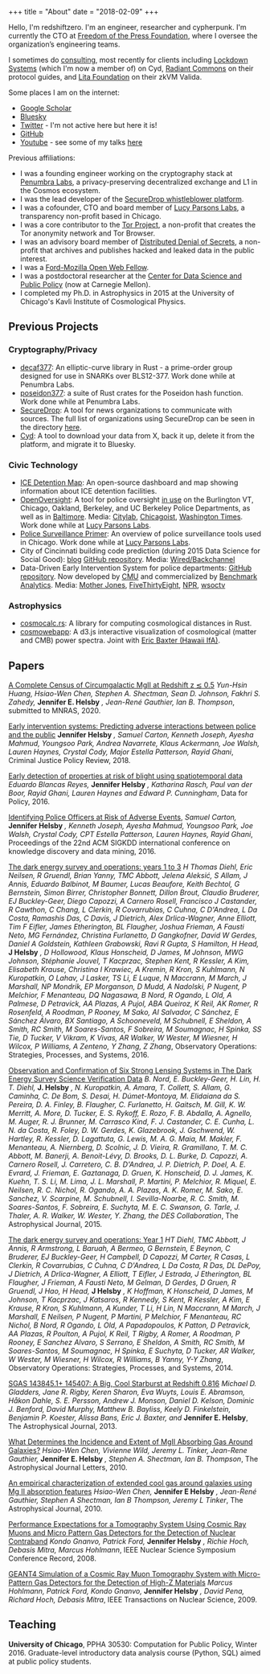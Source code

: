 +++
title = "About"
date = "2018-02-09"
+++

Hello, I'm redshiftzero. I'm an engineer, researcher and cypherpunk. I'm currently the CTO at [Freedom of the Press Foundation](https://freedom.press), where I oversee the organization’s engineering teams.

I sometimes do [consulting](https://relicveil.com), most recently for clients including [Lockdown Systems](https://lockdown.systems) (which I'm now a member of) on Cyd, [Radiant Commons](https://radiantcommons.com/) on their protocol guides, and [Lita Foundation](https://www.lita.foundation/) on their zkVM Valida.

Some places I am on the internet:

* [Google Scholar](https://scholar.google.com/citations?user=OEcsdaQAAAAJ&hl=en)
* [Bluesky](https://bsky.app/profile/did:plc:tqlhmvwgbojznaimjb76g5ec)
* [Twitter](https://twitter.com/redshiftzero) - I'm not active here but here it is!
* [GitHub](https://github.com/redshiftzero)
* [Youtube](https://youtube.com/redshiftzer0) - see some of my talks [here](https://www.youtube.com/playlist?list=PLjngPlKikRFJHo2BBxLG-l0VC-cSlr7K8)

Previous affiliations:

* I was a founding engineer working on the cryptography stack at [Penumbra Labs](https://penumbra.zone), a privacy-preserving decentralized exchange and L1 in the Cosmos ecosystem.
* I was the lead developer of the [SecureDrop whistleblower platform](https://securedrop.org).
* I was a cofounder, CTO and board member of [Lucy Parsons Labs](https://lucyparsonslabs.com), a transparency non-profit based in Chicago.
* I was a core contributor to the [Tor Project](https://torproject.org), a non-profit that creates the Tor anonymity network and Tor Browser.
* I was an advisory board member of [Distributed Denial of Secrets](https://ddosecrets.com/), a non-profit that archives and publishes hacked and leaked data in the public interest.
* I was a [Ford-Mozilla Open Web Fellow](https://www.fordfoundation.org/news-and-stories/stories/announcing-the-2016-ford-mozilla-open-web-fellows/).
* I was a postdoctoral researcher at the [Center for Data Science and Public Policy](http://www.datasciencepublicpolicy.org/) (now at Carnegie Mellon).
* I completed my Ph.D. in Astrophysics in 2015 at the University of Chicago's Kavli Institute of Cosmological Physics.

## Previous Projects

### Cryptography/Privacy

* [decaf377](https://github.com/penumbra-zone/decaf377): An elliptic-curve library in Rust - a prime-order group designed for use in SNARKs over BLS12-377. Work done while at Penumbra Labs.
* [poseidon377](https://github.com/penumbra-zone/poseidon377): a suite of Rust crates for the Poseidon hash function. Work done while at Penumbra Labs.
* [SecureDrop](https://github.com/freedomofpress/securedrop): A tool for news organizations to communicate with sources. The full list of organizations using SecureDrop can be seen in the directory [here](https://securedrop.org/directory/).
* [Cyd](https://cyd.social): A tool to download your data from X, back it up, delete it from the platform, and migrate it to Bluesky.

###  Civic Technology

* [ICE Detention Map](https://watchice.org): An open-source dashboard and map showing information about ICE detention facilities.
* [OpenOversight](https://github.com/lucyparsons/OpenOversight/): A tool for police oversight [in use](https://openoversight.com/browse) on the Burlington VT, Chicago, Oakland, Berkeley, and UC Berkeley Police Departments, as well as in [Baltimore](https://bpdwatch.com). Media: [Citylab](https://www.citylab.com/equity/2016/10/crowdsourcing-police-accountability/504650/), [Chicagoist](http://chicagoist.com/2016/10/26/from_new_oversight_agencies_to.php), [Washington Times](https://www.washingtontimes.com/news/2016/oct/20/openoversight-helps-public-identify-chicago-police/). Work done while at [Lucy Parsons Labs](https://lucyparsonslabs.com).
* [Police Surveillance Primer](https://redshiftzero.com/policesurveillance/): An overview of police surveillance tools used in Chicago. Work done while at [Lucy Parsons Labs](https://lucyparsonslabs.com).
* City of Cincinnati building code prediction (during 2015 Data Science for Social Good): [blog](https://dssg.uchicago.edu/project/proactive-blight-reduction-and-neighborhood-revitalization/) [GitHub repository](https://github.com/dssg/cincinnati2015-public). Media: [Wired/Backchannel](https://www.wired.com/2015/09/how-a-fiddler-and-an-astrophysicist-brought-predictive-analytics-to-cincinnati/)
* Data-Driven Early Intervention System for police departments: [GitHub repository](https://github.com/dssg/police-eis). Now developed by [CMU](http://www.datasciencepublicpolicy.org/) and commercialized by [Benchmark Analytics](https://www.benchmarkanalytics.com/). Media: [Mother Jones](https://www.motherjones.com/politics/2016/07/data-prediction-police-misconduct-shootings/), [FiveThirtyEight](https://fivethirtyeight.com/features/we-now-have-algorithms-to-predict-police-misconduct/), [NPR](https://www.npr.org/sections/alltechconsidered/2016/07/19/486499835/can-big-data-help-head-off-police-misconduct), [wsoctv](https://www.wsoctv.com/news/local/charlotte-mecklenburg-police-using-technology-to-analyze-officers/719415686)

### Astrophysics

* [cosmocalc.rs](https://github.com/RustAstro/cosmocalc.rs): A library for computing cosmological distances in Rust.
* [cosmowebapp](https://github.com/redshiftzero/cosmowebapp): A d3.js interactive visualization of cosmological (matter and CMB) power spectra. Joint with [Eric Baxter (Hawaii IfA)](https://ebaxter.github.io/).

## Papers

[A Complete Census of Circumgalactic MgII at Redshift z ≲ 0.5](https://arxiv.org/abs/2009.12372)
*Yun-Hsin Huang, Hsiao-Wen Chen, Stephen A. Shectman, Sean D. Johnson, Fakhri S. Zahedy,* **Jennifer E. Helsby** *, Jean-René Gauthier, Ian B. Thompson*, submitted to MNRAS, 2020.

[Early intervention systems: Predicting adverse interactions between police and the public](http://scarton.people.si.umich.edu/files/papers/Helsby%20et%20al.%20-%202018%20-%20Early%20Intervention%20Systems%20Predicting%20Adverse%20Int.pdf)
**Jennifer Helsby** *, Samuel Carton, Kenneth Joseph, Ayesha Mahmud, Youngsoo Park, Andrea Navarrete, Klaus Ackermann, Joe Walsh, Lauren Haynes, Crystal Cody, Major Estella Patterson, Rayid Ghani*, Criminal Justice Policy Review, 2018.

[Early detection of properties at risk of blight using spatiotemporal data](http://www.dssgfellowship.org/wp-content/uploads/2016/10/34_blancas.pdf)
*Eduardo Blancas Reyes,* **Jennifer Helsby** *, Katharina Rasch, Paul van der Boor, Rayid Ghani, Lauren Haynes and Edward P. Cunningham*, Data for Policy, 2016.

[Identifying Police Officers at Risk of Adverse Events](https://www.kdd.org/kdd2016/papers/files/adf0832-cartonAemb.pdf), *Samuel Carton,* **Jennifer Helsby** *, Kenneth Joseph, Ayesha Mahmud, Youngsoo Park, Joe Walsh, Crystal Cody, CPT Estella Patterson, Lauren Haynes, Rayid Ghani*, Proceedings of the 22nd ACM SIGKDD international conference on knowledge discovery and data mining, 2016.

[The dark energy survey and operations: years 1 to 3](https://repositorio.unesp.br/bitstream/handle/11449/162076/WOS000385793600043.pdf?sequence=1)
*H Thomas Diehl, Eric Neilsen, R Gruendl, Brian Yanny, TMC Abbott, Jelena Aleksić, S Allam, J Annis, Eduardo Balbinot, M Baumer, Lucas Beaufore, Keith Bechtol, G Bernstein, Simon Birrer, Christopher Bonnett, Dillon Brout, Claudio Bruderer, EJ Buckley-Geer, Diego Capozzi, A Carnero Rosell, Francisco J Castander, R Cawthon, C Chang, L Clerkin, R Covarrubias, C Cuhna, C D'Andrea, L Da Costa, Ramashis Das, C Davis, J Dietrich, Alex Drlica-Wagner, Anne Elliott, Tim F Eifler, James Etherington, BL Flaugher, Joshua Frieman, A Fausti Neto, MG Fernández, Christina Furlanetto, D Gangkofner, David W Gerdes, Daniel A Goldstein, Kathleen Grabowski, Ravi R Gupta, S Hamilton, H Head,* **J Helsby** *, D Hollowood, Klaus Honscheid, D James, M Johnson, MWG Johnson, Stéphanie Jouvel, T Kacprzac, Stephen Kent, R Kessler, A Kim, Elisabeth Krause, Christina I Krawiec, A Kremin, R Kron, S Kuhlmann, N Kuropatkin, O Lahav, J Lasker, TS Li, E Luque, N Maccrann, M March, J Marshall, NP Mondrik, EP Morganson, D Mudd, A Nadolski, P Nugent, P Melchior, F Menanteau, DQ Nagasawa, B Nord, R Ogando, L Old, A Palmese, D Petravick, AA Plazas, A Pujol, ABA Queiroz, K Reil, AK Romer, R Rosenfeld, A Roodman, P Rooney, M Sako, AI Salvador, C Sánchez, E Sánchez Álvaro, BX Santiago, A Schooneveld, M Schubnell, E Sheldon, A Smith, RC Smith, M Soares-Santos, F Sobreira, M Soumagnac, H Spinka, SS Tie, D Tucker, V Vikram, K Vivas, AR Walker, W Wester, M Wiesner, H Wilcox, P Williams, A Zenteno, Y Zhang, Z Zhang*, Observatory Operations: Strategies, Processes, and Systems, 2016.

[Observation and Confirmation of Six Strong Lensing Systems in The Dark Energy Survey Science Verification Data](https://arxiv.org/abs/1512.03062)
*B. Nord, E. Buckley-Geer, H. Lin, H. T. Diehl,* **J. Helsby** *, N. Kuropatkin, A. Amara, T. Collett, S. Allam, G. Caminha, C. De Bom, S. Desai, H. Dúmet-Montoya, M. Elidaiana da S. Pereira, D. A. Finley, B. Flaugher, C. Furlanetto, H. Gaitsch, M. Gill, K. W. Merritt, A. More, D. Tucker, E. S. Rykoff, E. Rozo, F. B. Abdalla, A. Agnello, M. Auger, R. J. Brunner, M. Carrasco Kind, F. J. Castander, C. E. Cunha, L. N. da Costa, R. Foley, D. W. Gerdes, K. Glazebrook, J. Gschwend, W. Hartley, R. Kessler, D. Lagattuta, G. Lewis, M. A. G. Maia, M. Makler, F. Menanteau, A. Niernberg, D. Scolnic, J. D. Vieira, R. Gramillano, T. M. C. Abbott, M. Banerji, A. Benoit-Lévy, D. Brooks, D. L. Burke, D. Capozzi, A. Carnero Rosell, J. Carretero, C. B. D'Andrea, J. P. Dietrich, P. Doel, A. E. Evrard, J. Frieman, E. Gaztanaga, D. Gruen, K. Honscheid, D. J. James, K. Kuehn, T. S. Li, M. Lima, J. L. Marshall, P. Martini, P. Melchior, R. Miquel, E. Neilsen, R. C. Nichol, R. Ogando, A. A. Plazas, A. K. Romer, M. Sako, E. Sanchez, V. Scarpine, M. Schubnell, I. Sevilla-Noarbe, R. C. Smith, M. Soares-Santos, F. Sobreira, E. Suchyta, M. E. C. Swanson, G. Tarle, J. Thaler, A. R. Walker, W. Wester, Y. Zhang, the DES Collaboration*, The Astrophysical Journal, 2015.

[The dark energy survey and operations: Year 1](https://lss.fnal.gov/archive/2014/conf/fermilab-conf-14-182-ppd.pdf)
*HT Diehl, TMC Abbott, J Annis, R Armstrong, L Baruah, A Bermeo, G Bernstein, E Beynon, C Bruderer, EJ Buckley-Geer, H Campbell, D Capozzi, M Carter, R Casas, L Clerkin, R Covarrubias, C Cuhna, C D'Andrea, L Da Costa, R Das, DL DePoy, J Dietrich, A Drlica-Wagner, A Elliott, T Eifler, J Estrada, J Etherington, BL Flaugher, J Frieman, A Fausti Neto, M Gelman, D Gerdes, D Gruen, R Gruendl, J Hao, H Head,* **J Helsby** *, K Hoffman, K Honscheid, D James, M Johnson, T Kacprzac, J Katsaros, R Kennedy, S Kent, R Kessler, A Kim, E Krause, R Kron, S Kuhlmann, A Kunder, T Li, H Lin, N Maccrann, M March, J Marshall, E Neilsen, P Nugent, P Martini, P Melchior, F Menanteau, RC Nichol, B Nord, R Ogando, L Old, A Papadopoulos, K Patton, D Petravick, AA Plazas, R Poulton, A Pujol, K Reil, T Rigby, A Romer, A Roodman, P Rooney, E Sanchez Alvaro, S Serrano, E Sheldon, A Smith, RC Smith, M Soares-Santos, M Soumagnac, H Spinka, E Suchyta, D Tucker, AR Walker, W Wester, M Wiesner, H Wilcox, R Williams, B Yanny, Y-Y Zhang*, Observatory Operations: Strategies, Processes, and Systems, 2014.

[SGAS 143845.1+ 145407: A Big, Cool Starburst at Redshift 0.816](https://arxiv.org/abs/1202.5269)
*Michael D. Gladders, Jane R. Rigby, Keren Sharon, Eva Wuyts, Louis E. Abramson, Håkon Dahle, S. E. Persson, Andrew J. Monson, Daniel D. Kelson, Dominic J. Benford, David Murphy, Matthew B. Bayliss, Keely D. Finkelstein, Benjamin P. Koester, Alissa Bans, Eric J. Baxter, and* **Jennifer E. Helsby**, The Astrophysical Journal, 2013.

[What Determines the Incidence and Extent of MgII Absorbing Gas Around Galaxies?](https://arxiv.org/abs/1011.0735)
*Hsiao-Wen Chen, Vivienne Wild, Jeremy L. Tinker, Jean-Rene Gauthier,* **Jennifer E. Helsby** *, Stephen A. Shectman, Ian B. Thompson*, The Astrophysical Journal Letters, 2010.

[An empirical characterization of extended cool gas around galaxies using Mg II absorption features](https://iopscience.iop.org/article/10.1088/0004-637X/714/2/1521/meta)
*Hsiao-Wen Chen,* **Jennifer E Helsby** *, Jean-René Gauthier, Stephen A Shectman, Ian B Thompson, Jeremy L Tinker*, The Astrophysical Journal, 2010.

[Performance Expectations for a Tomography System Using Cosmic Ray Muons and Micro Pattern Gas Detectors for the Detection of Nuclear Contraband](https://arxiv.org/abs/0812.1007)
*Kondo Gnanvo, Patrick Ford,* **Jennifer Helsby** *, Richie Hoch, Debasis Mitra, Marcus Hohlmann*, IEEE Nuclear Science Symposium Conference Record, 2008.

[GEANT4 Simulation of a Cosmic Ray Muon Tomography System with Micro-Pattern Gas Detectors for the Detection of High-Z Materials](https://arxiv.org/abs/0811.0187)
*Marcus Hohlmann, Patrick Ford, Kondo Gnanvo,* **Jennifer Helsby** *, David Pena, Richard Hoch, Debasis Mitra*, IEEE Transactions on Nuclear Science, 2009.

## Teaching

**University of Chicago**, PPHA 30530: Computation for Public Policy, Winter 2016. Graduate-level introductory data analysis course (Python, SQL) aimed at public policy students.
